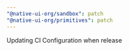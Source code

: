 ```yaml
---
"@native-ui-org/sandbox": patch
"@native-ui-org/primitives": patch
---
```


Updating CI Configuration when release
